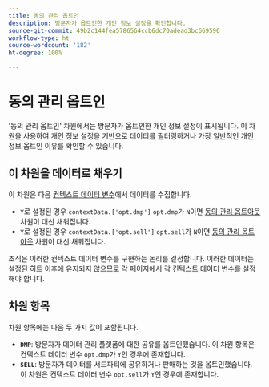 ```yaml
---
title: 동의 관리 옵트인
description: 방문자가 옵트인한 개인 정보 설정을 확인합니다.
source-git-commit: 49b2c144fea5786564ccb6dc70adead3bc669596
workflow-type: ht
source-wordcount: '182'
ht-degree: 100%

---
```


# 동의 관리 옵트인

&#39;동의 관리 옵트인&#39; 차원에서는 방문자가 옵트인한 개인 정보 설정이 표시됩니다. 이 차원을 사용하여 개인 정보 설정을 기반으로 데이터를 필터링하거나 가장 일반적인 개인 정보 옵트인 이유를 확인할 수 있습니다.

## 이 차원을 데이터로 채우기

이 차원은 다음 [컨텍스트 데이터 변수](/help/implement/vars/page-vars/contextdata.md)에서 데이터를 수집합니다.

* `Y`로 설정된 경우 `contextData.['opt.dmp']` `opt.dmp`가 `N`이면 [동의 관리 옵트아웃](cm-opt-out.md) 차원이 대신 채워집니다.
* `Y`로 설정된 경우 `contextData.['opt.sell']` `opt.sell`가 `N`이면 [동의 관리 옵트아웃](cm-opt-out.md) 차원이 대신 채워집니다.

조직은 이러한 컨텍스트 데이터 변수를 구현하는 논리를 결정합니다. 이러한 데이터는 설정된 히트 이후에 유지되지 않으므로 각 페이지에서 각 컨텍스트 데이터 변수를 설정해야 합니다.

## 차원 항목

차원 항목에는 다음 두 가지 값이 포함됩니다.

* **`DMP`**: 방문자가 데이터 관리 플랫폼에 대한 공유를 옵트인했습니다. 이 차원 항목은 컨텍스트 데이터 변수 `opt.dmp`가 `Y`인 경우에 존재합니다.
* **`SELL`**: 방문자가 데이터를 서드파티에 공유하거나 판매하는 것을 옵트인했습니다. 이 차원은 컨텍스트 데이터 변수 `opt.sell`가 `Y`인 경우에 존재합니다.
